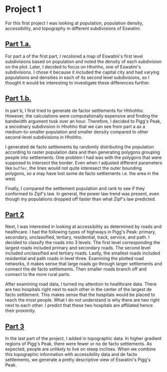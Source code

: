 # Project 1

For this first project I was looking at population, population density, accessibility, and topography in different subdivisions of Eswatini.

## [Part 1.a.](densitySwaziland.md)  
For part a of the first part, I recolored a map of Eswatini's first level subdivisions based on population and noted the density of each subdivision on the plot. Later, I decided to focus on Hhohho, one of Eswatini's subdivisions. I chose it because it included the capital city and had varying populations and densities in each of its second level subdivisions, so I thought it would be interesting to investigate these differences further.

## [Part 1.b.](project1.md) 
In part b, I first tried to generate de factor settlements for Hhhohho. However, the calculations were computationally expensive and finding the bandwidth argument took over an hour. Therefore, I decided to Pigg's Peak, a secodnary subdivision in Hhohho that we can see from part a as a medium-to-smaller population and smaller density compared to other second-level subdivisions in Hhohho. 

I generated de facto settlements by randomly distributing the population according to raster population data and then generating polygons grouping people into settlements. One problem I had was with the polygons that were supposed to intersect the border. Even when I adjusted different parameters like `buffer`, the lines would not quite interesect the outer bounding polygons, so a may have lost some de facto settlements i.e. the area in the west. 

Finally, I compared the settlement population and rank to see if they conformed to Zipf's law. In general, the power law trend was present, even though my populations dropped off faster than what Zipf's law predicted.  

## [Part 2](project1_part2.md) 
Next, I was interested in looking at accessibility as determined by roads and healthcare. I had the following types of highways in Pigg's Peak: primary, secondary, unclassified, tertiary, residential, track, service, and path. I decided to classify the roads into 3 levels. The first level corresponding the largest roads included primary and secondary roads. The second level included unclassified and tertiary roads. Lastly, the smallest roads included residential and path roads in level three. Examining the plotted road networks, it makes sense that large roads go through larger settlements and connect the de facto settlements. Then smaller roads branch off and connect to the more rural parts.

After examining road data, I turned my attention to healthcare data. There are two hospitals right next to each other in the center of the largest de facto settlement. This makes sense that the hospitals would be placed to reach the most people. What I do not understand is why there are two right next to each other. I predict that these two hospitals are affiliated hence their proximity.  

## [Part 3](project1_part3.md)  
In the last part of the project, I added in topographic data. In higher gradient regions of Pigg's Peak, there were fewer or no de facto settlements. As expected, people are unlikely to live on steep inclines. When we combine this topographic information with accessibility data and de facto settlements, we generate a pretty descriptive view of Eswatini's Pigg's Peak.
